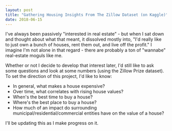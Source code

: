 ```yaml
---
layout: post
title: "Gathering Housing Insights From The Zillow Dataset (on Kaggle)"
date: 2018-06-15
---
```


I've always been passively "interested in real estate" - but when I sat down and thought about what that meant, it dissolved mostly into, "I'd really like to just own a bunch of houses, rent them out, and live off the profit." I imagine I'm not alone in that regard - there are probably a ton of "wannabe" real-estate moguls like me. 

Whether or not I decide to develop that interest later, I'd still like to ask some questions and look at some numbers (using the Zillow Prize dataset). To set the direction of this project, I'd like to know:

- In general, what makes a house expensive?
- Over time, what correlates with rising house values? 
- When's the best time to buy a house?
- Where's the best place to buy a house?
- How much of an impact do surrounding municipal/residential/commercial entities have on the value of a house?

I'll be updating this as I make progress on it.
